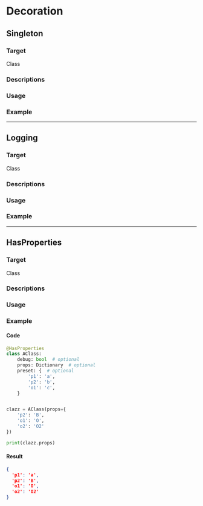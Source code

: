 # Decoration

## Singleton

### Target

Class

### Descriptions

### Usage

### Example

---

## Logging

### Target

Class

### Descriptions

### Usage

### Example

---

## HasProperties

### Target

Class

### Descriptions

### Usage

### Example

#### Code

```python
@HasProperties
class AClass:
    debug: bool  # optional
    props: Dictionary  # optional
    preset: {  # optional
        'p1': 'a',
        'p2': 'b',
        'o1': 'c',
    }


clazz = AClass(props={
    'p2': 'B',
    'o1': 'O',
    'o2': 'O2'
})

print(clazz.props)
```

#### Result

```json
{
  'p1': 'a',
  'p2': 'B',
  'o1': 'O',
  'o2': 'O2'
}
``` 